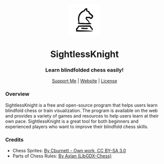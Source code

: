 <p align="center">
<img style="align:center;" src="./src/main/resources/SightlessKnight.png" alt="" width="100" />
</p>
<h1 align="center">SightlessKnight</h1>
<h3 align="center">Learn blindfolded chess easily!</h3>
<p align="center">
<a href="https://www.buymeacoffee.com/lukassobotik">Support Me</a> | <a href="https://www.lukassobotik.dev/project/SightlessKnight">Website</a> | <a href="https://github.com/lukassobotik/SightlessKnight/blob/master/LICENSE">License</a>
</p>

### Overview
SightlessKnight is a free and open-source program that helps users learn blindfold chess or train visualization. The program is available on the web and provides a variety of games and resources to help users learn at their own pace. SightlessKnight is a great tool for both beginners and experienced players who want to improve their blindfold chess skills.

### Credits
- Chess Sprites: [By Cburnett - Own work, CC BY-SA 3.0](https://commons.wikimedia.org/w/index.php?curid=1499809)
- Parts of Chess Rules: [By Axlan (LibGDX-Chess)](https://github.com/axlan/libgdx-chess/)
